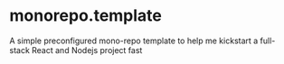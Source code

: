 # monorepo.template
A simple preconfigured mono-repo template to help me kickstart a full-stack React and Nodejs project fast
